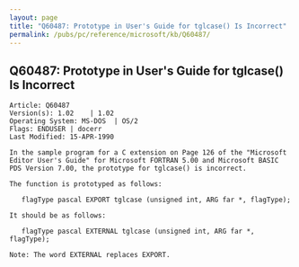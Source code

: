 ```yaml
---
layout: page
title: "Q60487: Prototype in User's Guide for tglcase() Is Incorrect"
permalink: /pubs/pc/reference/microsoft/kb/Q60487/
---
```


## Q60487: Prototype in User's Guide for tglcase() Is Incorrect

	Article: Q60487
	Version(s): 1.02    | 1.02
	Operating System: MS-DOS  | OS/2
	Flags: ENDUSER | docerr
	Last Modified: 15-APR-1990
	
	In the sample program for a C extension on Page 126 of the "Microsoft
	Editor User's Guide" for Microsoft FORTRAN 5.00 and Microsoft BASIC
	PDS Version 7.00, the prototype for tglcase() is incorrect.
	
	The function is prototyped as follows:
	
	   flagType pascal EXPORT tglcase (unsigned int, ARG far *, flagType);
	
	It should be as follows:
	
	   flagType pascal EXTERNAL tglcase (unsigned int, ARG far *, flagType);
	
	Note: The word EXTERNAL replaces EXPORT.
